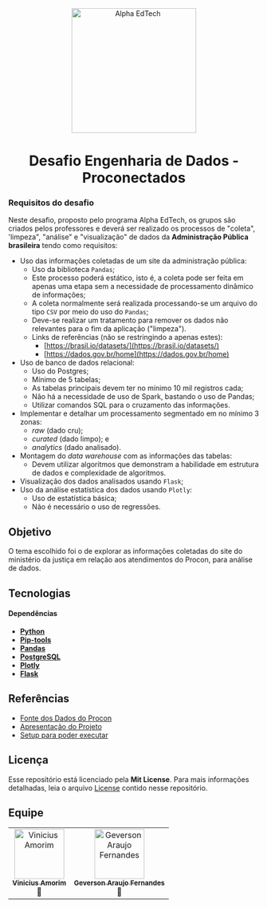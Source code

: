 <div  align="center">
	<a  href="https://www.alphaedtech.org.br/">
	<img  src="https://user-images.githubusercontent.com/79182711/187928980-1c1c834c-d92c-4565-b7b6-9cf5b644873e.png"  alt="Alpha EdTech"  title="Alpha EdTech"  width="250" />
	</a>
	<h1>
		Desafio Engenharia de Dados - Proconectados
	</h1>
</div>

### Requisitos do desafio

Neste desafio, proposto pelo programa Alpha EdTech, os grupos são criados pelos professores e deverá ser realizado os processos de "coleta", 'limpeza", "análise" e "visualização" de dados da **Administração Pública brasileira** tendo como requisitos:

- Uso das informações coletadas de um site da administração pública:
  - Uso da biblioteca `Pandas`;
  - Este processo poderá estático, isto é, a coleta pode ser feita em apenas uma etapa sem a necessidade de processamento dinâmico de informações;
  - A coleta normalmente será realizada processando-se um arquivo do tipo `CSV` por meio do uso do `Pandas`;
  - Deve-se realizar um tratamento para remover os dados não relevantes para o fim da aplicação ("limpeza").
  - Links de referências (não se restringindo a apenas estes):
    - [https://brasil.io/datasets/](https://brasil.io/datasets/)
    - [https://dados.gov.br/home](https://dados.gov.br/home)
- Uso de banco de dados relacional:
  - Uso do Postgres;
  - Mínimo de 5 tabelas;
  - As tabelas principais devem ter no mínimo 10 mil registros cada;
  - Não há a necessidade de uso de Spark, bastando o uso de Pandas;
  - Utilizar comandos SQL para o cruzamento das informações.
- Implementar e detalhar um processamento segmentado em no mínimo 3 zonas:
  - _raw_ (dado cru);
  - _curated_ (dado limpo); e
  - _analytics_ (dado analisado).
- Montagem do _data warehouse_ com as informações das tabelas:
  - Devem utilizar algoritmos que demonstram a habilidade em estrutura de dados e complexidade de algoritmos.
- Visualização dos dados analisados usando `Flask`;
- Uso da análise estatística dos dados usando `Plotly`:
  - Uso de estatística básica;
  - Não é necessário o uso de regressões.

## Objetivo

O tema escolhido foi o de explorar as informações coletadas do site do ministério da justiça em relação aos atendimentos do Procon, para análise de dados.

## Tecnologias

#### **Dependências**

- **[Python](https://docs.python.org/pt-br/3/tutorial/index.html)**
- **[Pip-tools](https://github.com/jazzband/pip-tools)**
- **[Pandas](https://pandas.pydata.org/pandas-docs/stable/index.html)**
- **[PostgreSQL](https://www.postgresql.org/)**
- **[Plotly](https://plotly.com/python/)**
- **[Flask](https://flask.palletsprojects.com/en/2.3.x/)**

## Referências

- [Fonte dos Dados do Procon](https://dados.mj.gov.br/dataset/atendimentos-de-consumidores-nos-procons-sindec)
- [Apresentação do Projeto](https://www.canva.com/design/DAFn6ie8Hts/Wvi_IWp69N8Jvp6jkI2S9w/view?utm_content=DAFn6ie8Hts&utm_campaign=designshare&utm_medium=link&utm_source=publishsharelink)
- [Setup para poder executar](https://github.com/viniam/proconectados/blob/main/SETUP.md)

## Licença

Esse repositório está licenciado pela **Mit License**. Para mais informações detalhadas, leia o arquivo [License](https://github.com/viniam/proconectados/blob/main/LICENSE) contido nesse repositório.

## Equipe

<table align="center">
	<tr>
		<td align="center">
			<a href="https://github.com/viniam"><img src="https://avatars.githubusercontent.com/u/629036?v=4" width="100px;" alt="Vinicius Amorim"/><br /><sub><b>Vinicius Amorim</b></sub></a><br />🚀<br />
		</td>
		<td align="center">
			<a href="https://github.com/geversonfernandes"><img src="https://avatars.githubusercontent.com/u/31553941?v=4" width="100px;" alt="Geverson Araujo Fernandes"/><br /><sub><b>Geverson Araujo Fernandes</b></sub></a><br />🚀<br />
        </td>
	</tr>
</table>

